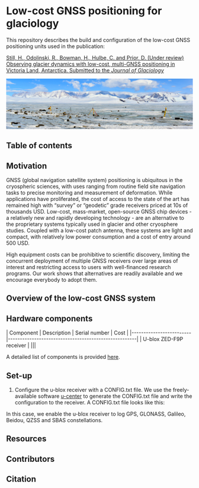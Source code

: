 # Low-cost GNSS positioning for glaciology

This repository describes the build and configuration of the low-cost GNSS positioning units used in the publication:

[Still, H., Odolinski, R., Bowman, H., Hulbe, C. and Prior, D. (Under review) Observing glacier dynamics with low-cost, multi-GNSS positioning in Victoria Land, Antarctica. Submitted to the _Journal of Glaciology_](https://drive.google.com/file/d/1XmEQSZw7YCs4UeDsx9XjOYceR0UcZ_Ou/view?usp=drive_link)

![Priestley Glacier, Victoria Land, Antarctica](/Documentation/Images/DSC_0474_crop.jpeg)


## Table of contents

## Motivation

GNSS (global navigation satellite system) positioning is ubiquitous in the cryospheric sciences, with uses ranging from routine field site navigation tasks to precise monitoring and measurement of deformation. While applications have proliferated, the cost of access to the state of the art has remained high with “survey” or “geodetic” grade receivers priced at 10s of thousands USD. Low-cost, mass-market, open-source GNSS chip devices - a relatively new and rapidly developing technology - are an alternative to the proprietary systems typically used in glacier and other cryosphere studies. Coupled with a low-cost patch antenna, these systems are light and compact, with relatively low power consumption and a cost of entry around 500 USD.  

High equipment costs can be prohibitive to scientific discovery, limiting the concurrent deployment of multiple GNSS receivers over large areas of interest and restricting access to users with well-financed research programs. Our work shows that alternatives are readily available and we encourage everybody to adopt them.   

## Overview of the low-cost GNSS system




## Hardware components

| Component               | Description        | Serial number     | Cost        |
|-------------------------|------------------------------------------------------|
| U-blox ZED-F9P receiver | |||




A detailed list of components is provided [here](/Hardware). 


## Set-up

1. Configure the u-blox receiver with a CONFIG.txt file. We use the freely-available software [u-center](https://www.u-blox.com/en/product/u-center) to generate the CONFIG.txt file and write the configuration to the receiver. A CONFIG.txt file looks like this:

In this case, we enable the u-blox receiver to log GPS, GLONASS, Galileo, Beidou, QZSS and SBAS constellations. 

## Resources


## Contributors


## Citation



